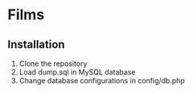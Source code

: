 # Films

## Installation
1. Clone the repository
1. Load dump.sql in MySQL database
1. Change database configurations in config/db.php